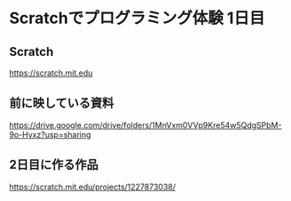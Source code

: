 # Scratchでプログラミング体験 1日目

## Scratch

<https://scratch.mit.edu>

## 前に映している資料

<https://drive.google.com/drive/folders/1MnVxm0VVp9Kre54w5QdgSPbM-9o-Hyxz?usp=sharing>

## 2日目に作る作品

<https://scratch.mit.edu/projects/1227873038/>
